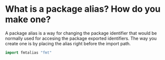 # What is a package alias? How do you make one?

A package alias is a way for changing the package identifier
that would be normally used for accesing the package
exported identifiers. The way you create one is by placing
the alias right before the import path.

```go
import fmtalias "fmt"
```
